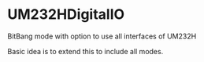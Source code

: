 UM232HDigitalIO
===============

BitBang mode with option to use all interfaces of UM232H

Basic idea is to extend this to include all modes.
